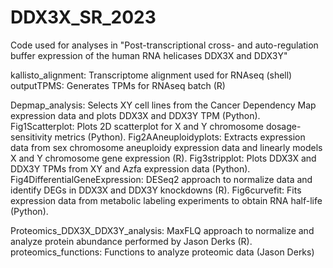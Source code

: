 # DDX3X_SR_2023
Code used for analyses in "Post-transcriptional cross- and auto-regulation buffer expression 
of the human RNA helicases DDX3X and DDX3Y"

kallisto_alignment: Transcriptome alignment used for RNAseq (shell)
outputTPMS: Generates TPMs for RNAseq batch (R)
 
Depmap_analysis: Selects XY cell lines from the Cancer Dependency Map expression data and plots DDX3X and DDX3Y TPM (Python).
Fig1Scatterplot: Plots 2D scatterplot for X and Y chromosome dosage-sensitivity metrics (Python).
Fig2AAneuploidyplots: Extracts expression data from sex chromosome aneuploidy expression data and linearly models X and Y chromosome gene expression (R). 
Fig3stripplot: Plots DDX3X and DDX3Y TPMs from XY and Azfa expression data (Python).
Fig4DifferentialGeneExpression: DESeq2 approach to normalize data and identify DEGs in DDX3X and DDX3Y knockdowns (R).
Fig6curvefit: Fits expression data from metabolic labeling experiments to obtain RNA half-life (Python). 

Proteomics_DDX3X_DDX3Y_analysis: MaxFLQ approach to normalize and analyze protein abundance performed by Jason Derks (R). 
proteomics_functions: Functions to analyze proteomic data (Jason Derks)
